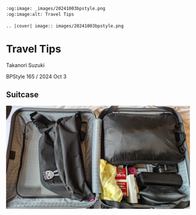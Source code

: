 ```{eval-rst}
:og:image: _images/20241003bpstyle.png
:og:image:alt: Travel Tips

.. |cover| image:: images/20241003bpstyle.png
```

# Travel Tips

Takanori Suzuki

BPStyle 165 / 2024 Oct 3

## Suitcase

![Suitcase](images/suitcase.jpg)
